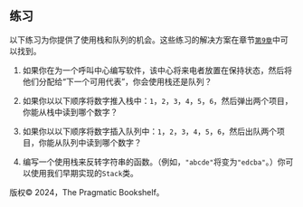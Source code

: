 ## 练习

以下练习为你提供了使用栈和队列的机会。这些练习的解决方案在章节[​`第9章`​](f_0214.xhtml#stacks.and.queues.solutions)中可以找到。

1.  如果你在为一个呼叫中心编写软件，该中心将来电者放置在保持状态，然后将他们分配给“下一个可用代表”，你会使用栈还是队列？

1.  如果你以以下顺序将数字推入栈中：`1`，`2`，`3`，`4`，`5`，`6`，然后弹出两个项目，你能从栈中读到哪个数字？

1.  如果你以以下顺序将数字插入队列中：`1`，`2`，`3`，`4`，`5`，`6`，然后出队两个项目，你能从队列中读到哪个数字？

1.  编写一个使用栈来反转字符串的函数。（例如，`"abcde"`将变为`"edcba"`。）你可以使用我们早期实现的`Stack`类。

版权© 2024，The Pragmatic Bookshelf。
